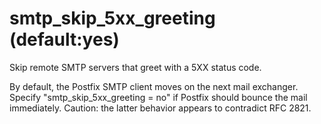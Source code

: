 # smtp_skip_5xx_greeting (default:yes) 


Skip remote SMTP servers that greet with a 5XX status code.


 By default, the Postfix SMTP client moves on the next mail
exchanger. Specify "smtp_skip_5xx_greeting = no" if Postfix should
bounce the mail immediately. Caution: the latter behavior appears
to contradict RFC 2821. 


